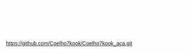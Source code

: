 # Coelho7kook_aca
echo "# Coelho7kook_aca" >> README.md
git init
git add README.md
git commit -m "first commit"
git branch -M main
git remote add origin https://github.com/Coelho7kook/Coelho7kook_aca.git
git push -u origin main

<!DOCTYPE html>
<html lang="pt">
<head>
    <meta charset="UTF-8">
    <meta name="viewport" content="width=device-width, initial-scale=1.0">
    <title>Texto com Tradução de Idiomas</title>
    <style>
        body {
            margin: 0;
            padding: 0;
            background: url('https://truth.bahamut.com.tw/artwork/202210/c4b979ce2108d38e2e4a015fe8763082.GIF?w=1000') no-repeat center center fixed;
            background-size: cover;
            color: white;
            font-family: Arial, Helvetica, sans-serif;
            text-align: center;
            display: flex;
            flex-direction: column;
            justify-content: center;
            height: 100vh;
            overflow: hidden;
        }

        .text-content {
            max-width: 600px;
            margin: 0 auto;
            padding: 20px;
            background-color: rgba(0, 0, 0, 0.6);
            border-radius: 10px;
            display: none; /* Oculta o texto inicialmente */
        }

        audio {
            display: none;
        }

        .button-play {
            background-color: #ffb3d9; /* Rosa Claro Fofo */
            color: white;
            font-size: 20px;
            padding: 15px 30px;
            border: none;
            border-radius: 5px;
            cursor: pointer;
            margin-top: 20px;
        }

        .button-play:hover {
            background-color: #ff69b4; /* Rosa mais intenso */
        }

        .button-language {
            margin: 5px;
            padding: 10px 15px;
            cursor: pointer;
            border-radius: 5px;
            color: white;
            background-color: #6a1b9a; /* Cores distintas para cada idioma */
            font-size: 14px;
            text-transform: uppercase;
        }

        .button-language:hover {
            background-color: #4a148c;
        }
    </style>
</head>
<body>
    <!-- Áudio oculto e configurado para tocar aleatoriamente -->
    <audio id="audio-player" autoplay loop>
        <source id="audio-source" type="audio/mpeg">
    </audio>

    <div class="text-content">
        <p>Para Minha Amiga,  
        Mesmo quando o mundo parece pesado, quero que saibas que não estás sozinha. O caminho pode ser difícil, e as sombras podem parecer mais profundas, mas a tua força é maior do que imaginas.</p>

        <p>Assim como Miquella enfrenta suas batalhas, tu também és forte o suficiente para atravessar qualquer tempestade. Os momentos de dor são passageiros, e mesmo nos dias mais sombrios, há luz esperando para brilhar novamente.</p>

        <p>Não deixe que a tristeza te domine, pois cada lágrima é um passo para o reencontro com tua paz interior. A vida, com suas incertezas, nos desafia, mas cada desafio nos ensina a valorizar ainda mais as pequenas coisas que trazem alegria.</p>

        <p>Acredite em ti mesma, mesmo quando as palavras parecem falhar e o silêncio tenta preencher o vazio. Estamos todos conectados por sentimentos genuínos, e tua existência é um presente único.</p>

        <p>Por isso, não temas seguir em frente, pois há sempre uma mão estendida, uma palavra de carinho, e um coração que sente profundamente a tua dor. Você é forte. Você é amada.</p>
    </div>

    <button class="button-play" onclick="toggleText()">Por favor, clique aqui para algo especial</button>

    <div>
        <button class="button-language" onclick="setLanguage('pt')">Português</button>
        <button class="button-language" onclick="setLanguage('en')">Inglês</button>
        <button class="button-language" onclick="setLanguage('ja')">Japonês</button>
        <button class="button-language" onclick="setLanguage('ru')">Russo</button>
    </div>

    <script>
        // Lista de URLs de áudio para reprodução aleatória
        const audioLinks = [
            "https://m.youtube.com/watch?v=s7RRgF5Ve_E&pp=ygUgdW5kZXJ0YWxlIG51c2ljIG9uY2UgdXBvbiBhIHRpbWU%3D",
            "https://m.youtube.com/watch?v=InkKkTcw9_A&pp=ygUiemVsZGEgb2NhcmluYSBvZiB0aW1lIGVuZGluZyB0aGVtZQ%3D%3D",
            "https://m.youtube.com/watch?v=v9l52KilyLU&pp=ygUSemVsZGEgc29uZyBoZWFsaW5n",
            "https://m.youtube.com/watch?v=8FuRsZ7U4BU",
            "https://m.youtube.com/watch?v=AvaLLgG8yaE&pp=ygULZmFsbGVuIGRvd24%3D"
        ];

        // Função para tocar áudio aleatório
        function playRandomAudio() {
            const randomIndex = Math.floor(Math.random() * audioLinks.length);
            const audioPlayer = document.getElementById('audio-player');
            const audioSource = document.getElementById('audio-source');
            audioSource.src = audioLinks[randomIndex];
            audioPlayer.load();
            audioPlayer.play();
        }

        // Função para alternar o texto com base no idioma
        function toggleText() {
            const textContent = document.querySelector('.text-content');
            textContent.style.display = 'block';
            playRandomAudio();  // Tocar o som ao clicar no botão
        }

        function setLanguage(lang) {
            const texts = {
                pt: [
                    "Para Minha Amiga, Mesmo quando o mundo parece pesado, quero que saibas que não estás sozinha. O caminho pode ser difícil, e as sombras podem parecer mais profundas, mas a tua força é maior do que imaginas.",
                    "Assim como Miquella enfrenta suas batalhas, tu também és forte o suficiente para atravessar qualquer tempestade. Os momentos de dor são passageiros, e mesmo nos dias mais sombrios, há luz esperando para brilhar novamente.",
                    "Não deixe que a tristeza te domine, pois cada lágrima é um passo para o reencontro com tua paz interior. A vida, com suas incertezas, nos desafia, mas cada desafio nos ensina a valorizar ainda mais as pequenas coisas que trazem alegria.",
                    "Acredite em ti mesma, mesmo quando as palavras parecem falhar e o silêncio tenta preencher o vazio. Estamos todos conectados por sentimentos genuínos, e tua existência é um presente único.",
                    "Por isso, não temas seguir em frente, pois há sempre uma mão estendida, uma palavra de carinho, e um coração que sente profundamente a tua dor. Você é forte. Você é amada."
                ],
                en: [
                    "To My Friend, Even when the world seems heavy, I want you to know you're not alone. The path might be difficult, and the shadows may seem deeper, but your strength is greater than you realize.",
                    "Just like Miquella faces her battles, you are strong enough to overcome any storm. The moments of pain are fleeting, and even in the darkest days, there is light waiting to shine again.",
                    "Don't let sadness consume you, for every tear is a step towards reconnecting with your inner peace. Life, with its uncertainties, challenges us, but each challenge teaches us to cherish the little things that bring joy.",
                    "Believe in yourself, even when words seem to fail and silence tries to fill the void. We are all connected by genuine feelings, and your existence is a unique gift.",
                    "So, don't fear moving forward, as there is always a helping hand, a kind word, and a heart that deeply feels your pain. You are strong. You are loved."
                ],
                ja: [
                    "私の友へ、世界が重く感じられるときでも、あなたがひとりではないことを知ってほしい。道は難しいかもしれませんし、影がより深く感じられるかもしれませんが、あなたの強さは想像以上です。",
                    "ミケラが直面する戦いのように、あなたもあらゆる嵐を乗り越える力があります。痛みの瞬間は一時的であり、最も暗い日々でも再び輝き始める光が待っています。",
                    "悲しみがあなたを支配させてはならない、それぞれの涙はあなたの内なる平和に再接続するための一歩です。人生は不確実であり、それに挑戦しますが、各挑戦はさらに多くの楽しさをもたらす小さなことに価値を見出させます。",
                    "自分自身を信じてください、言葉が失われ、沈黙が空虚を満たそうとする時でさえ。私たちは皆、真実の感情で繋がっており、あなたの存在は唯一無二の贈り物です。",
                    "だから、前進することを恐れないでください。いつでも手を差し伸べる手があり、優しい言葉があり、あなたの痛みを深く感じる心があります。あなたは強い。あなたは愛されています。"
                ],
                ru: [
                    "Для моей подруги, Даже когда мир кажется тяжёлым, я хочу, чтобы ты знала, что ты не одна. Путь может быть трудным, а тени могут казаться более глубокими, но твоя сила гораздо больше, чем ты думаешь.",
                    "Как и Микелла, сталкивающаяся со своими битвами, ты тоже достаточно сильна, чтобы преодолеть любую бурю. Моменты боли мимолётны, и даже в самые тёмные дни есть свет, который снова засияет.",
                    "Не позволяй грусти овладеть тобой, потому что каждая слеза — это шаг к воссоединению с твоим внутренним миром. Жизнь полна неопределенности, она ставит перед нами испытания, но каждое испытание учит нас ценить ещё больше те маленькие вещи, которые приносят радость.",
                    "Верь в себя, даже когда слова, кажется, не могут помочь, и тишина пытается заполнить пустоту. Мы все связаны искренними чувствами, и твоё существование — это уникальный подарок.",
                    "Так что не бойся двигаться вперёд, потому что всегда есть протянутая рука, тёплое слово и сердце, которое глубоко чувствует твою боль. Ты сильная. Ты любима."
                ]
            };

            // Apresenta o texto correspondente ao idioma escolhido
            const textContent = document.querySelector('.text-content');
            textContent.innerHTML = texts[lang].map(p => `<p>${p}</p>`).join('');
            playRandomAudio();  // Toca o áudio aleatório ao mudar o idioma
        }

        // Toca o áudio aleatório quando a página é carregada
        window.onload = function() {
            playRandomAudio();
        }
    </script>
</body>
</html>


<!DOCTYPE html>
<html lang="pt">
<head>
    <meta charset="UTF-8">
    <meta name="viewport" content="width=device-width, initial-scale=1.0">
    <title>Texto com Tradução de Idiomas</title>
    <style>
        body {
            margin: 0;
            padding: 0;
            background: url('https://truth.bahamut.com.tw/artwork/202210/c4b979ce2108d38e2e4a015fe8763082.GIF?w=1000') no-repeat center center fixed;
            background-size: cover;
            color: white;
            font-family: Arial, Helvetica, sans-serif;
            text-align: center;
            display: flex;
            flex-direction: column;
            justify-content: center;
            height: 100vh;
            overflow: hidden;
        }

        .text-content {
            max-width: 600px;
            margin: 0 auto;
            padding: 20px;
            background-color: rgba(0, 0, 0, 0.6);
            border-radius: 10px;
            display: none; /* Oculta o texto inicialmente */
        }

        .button-play {
            background-color: #ffb3d9; /* Rosa Claro */
            color: white;
            font-size: 20px;
            padding: 15px 30px;
            border: none;
            border-radius: 5px;
            cursor: pointer;
            margin-top: 20px;
        }

        .button-play:hover {
            background-color: #ff69b4; /* Rosa Intenso */
        }

        .button-language {
            margin: 5px;
            padding: 10px 15px;
            cursor: pointer;
            border-radius: 5px;
            color: white;
            background-color: #6a1b9a;
            font-size: 14px;
            text-transform: uppercase;
        }

        .button-language:hover {
            background-color: #4a148c;
        }

        .audio-buttons {
            display: flex;
            justify-content: center;
            gap: 15px;
            margin-top: 20px;
        }

        .audio-buttons button {
            background: rgba(255, 255, 255, 0.5); /* Semitransparente */
            border: none;
            color: #000;
            font-size: 18px;
            font-weight: bold;
            cursor: pointer;
            width: 50px;
            height: 50px;
            border-radius: 50%;
            transition: background 0.3s, transform 0.3s;
        }

        .audio-buttons button:hover {
            background: rgba(255, 255, 255, 0.8); /* Destaque ao passar o mouse */
            transform: scale(1.1);
        }
    </style>
</head>
<body>
    <!-- Texto -->
    <div class="text-content">
        <p>Para Minha Amiga, Mesmo quando o mundo parece pesado...</p>
    </div>

    <!-- Botão para exibir texto -->
    <button class="button-play" onclick="toggleText()">Por favor, clique aqui para algo especial</button>

    <!-- Botões de idioma -->
    <div>
        <button class="button-language" onclick="setLanguage('pt')">Português</button>
        <button class="button-language" onclick="setLanguage('en')">Inglês</button>
        <button class="button-language" onclick="setLanguage('ja')">Japonês</button>
        <button class="button-language" onclick="setLanguage('ru')">Russo</button>
    </div>

    <!-- Botões de controle de áudio -->
    <div class="audio-buttons">
        <button id="previous">⏮️</button>
        <button id="play">▶️</button>
        <button id="pause">⏸️</button>
        <button id="next">⏭️</button>
    </div>

    <script>
        // Lista de arquivos de áudio
        const audioFiles = [
            "audio1.mp3",
            "audio2.mp3",
            "audio3.mp3",
            "audio4.mp3",
            "audio5.mp3",
            "audio6.mp3"
        ];

        let currentAudioIndex = 0;
        const audio = new Audio(audioFiles[currentAudioIndex]);

        // Controles de áudio
        document.getElementById("play").addEventListener("click", () => {
            audio.play();
        });

        document.getElementById("pause").addEventListener("click", () => {
            audio.pause();
        });

        document.getElementById("next").addEventListener("click", () => {
            currentAudioIndex = (currentAudioIndex + 1) % audioFiles.length;
            audio.src = audioFiles[currentAudioIndex];
            audio.play();
        });

        document.getElementById("previous").addEventListener("click", () => {
            currentAudioIndex =
                (currentAudioIndex - 1 + audioFiles.length) % audioFiles.length;
            audio.src = audioFiles[currentAudioIndex];
            audio.play();
        });

        // Exibe texto ao clicar no botão
        function toggleText() {
            const textContent = document.querySelector('.text-content');
            textContent.style.display = 'block';
        }

        // Altera idioma
        function setLanguage(lang) {
            console.log(`Idioma alterado para: ${lang}`);
        }
    </script>
</body>
</html>
